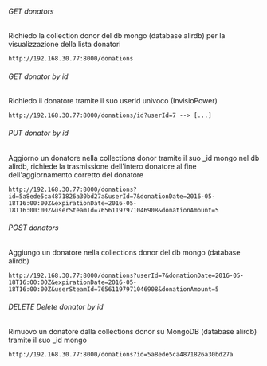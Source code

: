 ###### GET donators

Richiedo la collection donor del db mongo (database alirdb) per la visualizzazione della lista donatori

```
http://192.168.30.77:8000/donations
```
###### GET donator by id

Richiedo il donatore tramite il suo userId univoco (InvisioPower)

```
http://192.168.30.77:8000/donations/id?userId=7 --> [...]
```

###### PUT donator by id

Aggiorno un donatore nella collections donor tramite il suo _id mongo nel db alirdb, richiede la trasmissione dell'intero donatore al fine dell'aggiornamento corretto del donatore

```
http://192.168.30.77:8000/donations?id=5a8ede5ca4871826a30bd27a&userId=7&donationDate=2016-05-18T16:00:00Z&expirationDate=2016-05-18T16:00:00Z&userSteamId=76561197971046908&donationAmount=5
```

###### POST donators

Aggiungo un donatore nella collections donor del db mongo (database alirdb)

```
http://192.168.30.77:8000/donations?userId=7&donationDate=2016-05-18T16:00:00Z&expirationDate=2016-05-18T16:00:00Z&userSteamId=76561197971046908&donationAmount=5
```

###### DELETE Delete donator by id

Rimuovo un donatore dalla collections donor su MongoDB (database alirdb) tramite il suo _id mongo

```
http://192.168.30.77:8000/donations?id=5a8ede5ca4871826a30bd27a
```
